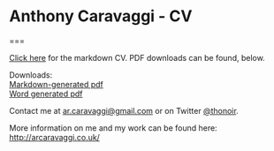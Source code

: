 # Anthony Caravaggi - CV
===

[Click here](https://github.com/arcaravaggi/CV/blob/master/Anthony_Caravaggi_CV.Rmd) for the markdown CV. PDF downloads can be found, below.  

Downloads:   
[Markdown-generated pdf](https://github.com/arcaravaggi/CV/blob/master/A_Caravaggi_CV.pdf)  
[Word generated pdf](https://github.com/arcaravaggi/CV/blob/master/CV_AC.pdf)  

Contact me at ar.caravaggi@gmail.com or on Twitter [@thonoir](http://www.twitter.com/thonoir).   

More information on me and my work can be found here: http://arcaravaggi.co.uk/
